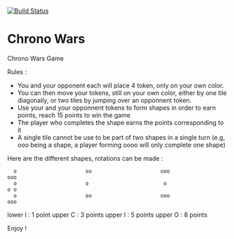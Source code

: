 [![Build Status](https://travis-ci.org/antoinemichaud/chronowars.svg?branch=master)](https://travis-ci.org/antoinemichaud/chronowars)

Chrono Wars
==========

Chrono Wars Game

Rules : 
* You and your opponent each will place 4 token, only on your own color.
* You can then move your tokens, still on your own color, either by one tile diagonally, or two tiles by jumping over an opponnent token.
* Use your and your opponnent tokens to form shapes in order to earn points, reach 15 points to win the game
* The player who completes the shape earns the points corresponding to it
* A single tile cannot be use to be part of two shapes in a single turn (e.g, ooo being a shape, a player forming oooo will only complete one shape)

Here are the different shapes, rotations can be made :

      o                      oo                      ooo                      ooo
      o                      o                        o                       o o
      o                      oo                      ooo                      ooo
lower I : 1 point    upper C : 3 points          upper I : 5 points       upper O : 8 points

Enjoy !
